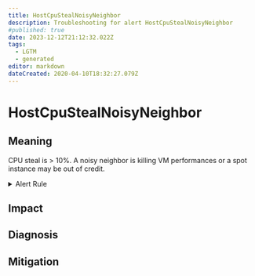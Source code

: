 ```yaml
---
title: HostCpuStealNoisyNeighbor
description: Troubleshooting for alert HostCpuStealNoisyNeighbor
#published: true
date: 2023-12-12T21:12:32.022Z
tags: 
  - LGTM
  - generated
editor: markdown
dateCreated: 2020-04-10T18:32:27.079Z
---
```


# HostCpuStealNoisyNeighbor

## Meaning
[//]: # "Short paragraph that explains what the alert means"
CPU steal is > 10%. A noisy neighbor is killing VM performances or a spot instance may be out of credit.

<details>
  <summary>Alert Rule</summary>

{{% rule "netdata/netdata-internal.yml" "HostCpuStealNoisyNeighbor" %}}

<!-- Rule when generated

```yaml
alert: HostCpuStealNoisyNeighbor
expr: rate(netdata_cpu_cpu_percentage_average{dimension="steal"}[1m]) > 10
for: 5m
labels:
    severity: warning
annotations:
    summary: Host CPU steal noisy neighbor (instance {{ $labels.instance }})
    description: |-
        CPU steal is > 10%. A noisy neighbor is killing VM performances or a spot instance may be out of credit.
          VALUE = {{ $value }}
          LABELS = {{ $labels }}
    runbook: https://github.com/srerun/prometheus-alerts/blob/main/content/runbooks/netdata-internal/HostCpuStealNoisyNeighbor.md

```

-->

</details>


## Impact
[//]: # "What could / will happen if the alert is not addressed"



## Diagnosis
[//]: # "Steps to take to identify the cause of the problem"



## Mitigation
[//]: # "The steps necessary to resolve the alert"
